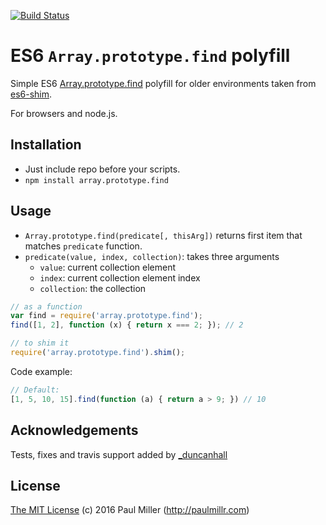 [![Build Status](https://travis-ci.org/duncanhall/Array.prototype.find.svg?branch=master)](https://travis-ci.org/duncanhall/Array.prototype.find)

# ES6 `Array.prototype.find` polyfill

Simple ES6 [Array.prototype.find](http://people.mozilla.org/%7Ejorendorff/es6-draft.html#sec-array.prototype.find) polyfill for older environments taken from [es6-shim](https://github.com/paulmillr/es6-shim).

For browsers and node.js.

## Installation
* Just include repo before your scripts.
* `npm install array.prototype.find`

## Usage

* `Array.prototype.find(predicate[, thisArg])` returns first item that matches `predicate` function.
* `predicate(value, index, collection)`: takes three arguments
    * `value`: current collection element
    * `index`: current collection element index
    * `collection`: the collection

```javascript
// as a function
var find = require('array.prototype.find');
find([1, 2], function (x) { return x === 2; }); // 2

// to shim it
require('array.prototype.find').shim();
```

Code example:

```javascript
// Default:
[1, 5, 10, 15].find(function (a) { return a > 9; }) // 10
```

## Acknowledgements

Tests, fixes and travis support added by [_duncanhall](http://twitter.com/_duncanhall)

## License

[The MIT License](https://github.com/paulmillr/mit) (c) 2016 Paul Miller (http://paulmillr.com)
